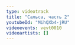 ```yaml
---
type: videotrack
title: "Сальса, часть 2"
youtubeId: "MihQXb4-jRU"
videoevents: vevt0010
videoartists: []
---
```

